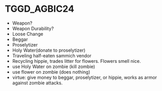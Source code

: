 # TGGD_AGBIC24

- Weapon?
- Weapon Durability?
- Loose Change
- Beggar
- Proselytizer
- Holy Water(donate to proselytizer)
- Traveling half-eaten sammich vendor
- Recycling hippie, trades litter for flowers. Flowers smell nice.
- use Holy Water on zombie (kill zombie)
- use flower on zombie (does nothing)
- virtue: give money to beggar, proselytizer, or hippie, works as armor against zombie attacks.
